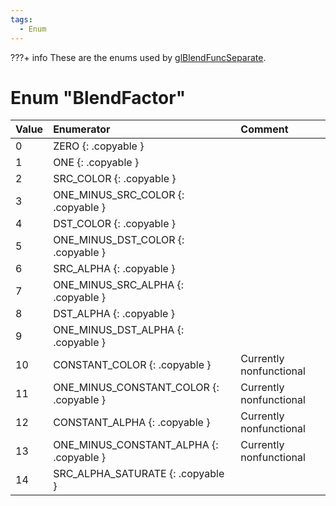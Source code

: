 ```yaml
---
tags:
  - Enum
---
```


???+ info
    These are the enums used by [glBlendFuncSeparate](https://registry.khronos.org/OpenGL-Refpages/gl2.1/xhtml/glBlendFuncSeparate.xml).

# Enum "BlendFactor"
|Value|Enumerator|Comment|
|:--|:--|:--|
|0 |ZERO {: .copyable } |  |
|1 |ONE {: .copyable } |  |
|2 |SRC_COLOR {: .copyable } |  |
|3 |ONE_MINUS_SRC_COLOR {: .copyable } |  |
|4 |DST_COLOR {: .copyable } |  |
|5 |ONE_MINUS_DST_COLOR {: .copyable } |  |
|6 |SRC_ALPHA {: .copyable } |  |
|7 |ONE_MINUS_SRC_ALPHA {: .copyable } |  |
|8 |DST_ALPHA {: .copyable } |  |
|9 |ONE_MINUS_DST_ALPHA {: .copyable } |  |
|10 |CONSTANT_COLOR {: .copyable } | Currently nonfunctional |
|11 |ONE_MINUS_CONSTANT_COLOR {: .copyable } | Currently nonfunctional |
|12 |CONSTANT_ALPHA {: .copyable } | Currently nonfunctional |
|13 |ONE_MINUS_CONSTANT_ALPHA {: .copyable } | Currently nonfunctional |
|14 |SRC_ALPHA_SATURATE {: .copyable } |  |